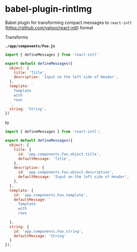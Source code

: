 # babel-plugin-rintlmg
Babel plugin for transforming compact messages to `react-intl` (https://github.com/yahoo/react-intl) format

Transforms


**`./app/components/Foo.js`**
```javascript
import { defineMessages } from 'react-intl'

export default defineMessages({
  object: {
    title: 'Title',
    description: 'Input on the left side of Header',
  },
  template: `
    Template
    with
    rows
  `,
  string: 'String',
})
```

to 

```javascript
import { defineMessages } from 'react-intl';

export default defineMessages({
  object: {
    title: {
      id: 'app.components.Foo.object.title',
      defaultMessage: 'Title',
    },
    description: {
      id: 'app.components.Foo.object.description',
      defaultMessage: 'Input on the left side of Header',
    },
  },
  template: {
    id: 'app.components.Foo.template',
    defaultMessage: `
      Template
      with
      rows
    `
  },
  string: {
    id: 'app.components.Foo.string',
    defaultMessage: 'String'
  }
});

```
